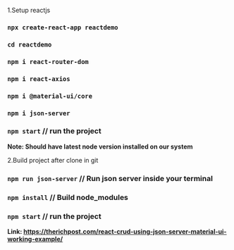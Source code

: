 1.Setup reactjs
### `npx create-react-app reactdemo`
### `cd reactdemo`
### `npm i react-router-dom`
### `npm i react-axios`
### `npm i @material-ui/core`
### `npm i json-server`
### `npm start` // run the project
**Note: Should have latest node version installed on our system**

2.Build project after clone in git
### `npm run json-server` // Run json server inside your terminal
### `npm install` // Build node_modules
### `npm start` // run the project

**Link: https://therichpost.com/react-crud-using-json-server-material-ui-working-example/**
